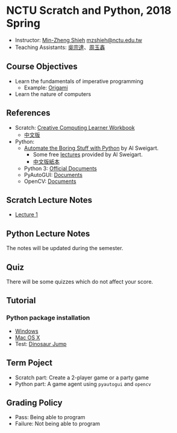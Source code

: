 # NCTU Scratch and Python, 2018 Spring

+   Instructor: [Min-Zheng Shieh](mailto:mzshieh@nctu.edu.tw) mzshieh@nctu.edu.tw
+   Teaching Assistants: [吳宗達](mailto:edison1998402@gmail.com)、[周玉鑫](mailto:yqkqknct@gmail.com) 

## Course Objectives

+   Learn the fundamentals of imperative programming
	+ Example: [Origami](https://hackmd.io/s/HyKMpeS_G)
+   Learn the nature of computers

## References

+   Scratch: [Creative Computing Learner Workbook](http://scratched.gse.harvard.edu/guide/files/CreativeComputing20140820_LearnerWorkbook.pdf)
    +   [中文版](http://scratched.gse.harvard.edu/resources/traditional-chinese-translation-scratch-curriculum-guide)
+   Python: 
    + [Automate the Boring Stuff with Python](https://automatetheboringstuff.com/) by Al Sweigart.
        +   Some free [lectures](https://www.youtube.com/playlist?list=PL0-84-yl1fUnRuXGFe_F7qSH1LEnn9LkW) provided by Al Sweigart.
        +   [中文版紙本](https://www.tenlong.com.tw/products/9789864762729)
    +   Python 3: [Official Documents](https://docs.python.org/3/)
    +   PyAutoGUI: [Documents](https://pyautogui.readthedocs.io/en/latest/)
    +   OpenCV: [Documents](https://docs.opencv.org/)

## Scratch Lecture Notes

+ [Lecture 1](https://hackmd.io/s/HyKMpeS_G)

## Python Lecture Notes

The notes will be updated during the semester.

## Quiz

There will be some quizzes which do not affect your score.

## Tutorial

### Python package installation
+ [Windows](https://hackmd.io/s/SkBB5Kjwz)
+ [Mac OS X](https://hackmd.io/s/HJe4WpzOG)
+ Test: [Dinosaur Jump](http://www.trex-game.skipser.com/)

## Term Poject

+ Scratch part: Create a 2-player game or a party game
+ Python part: A game agent using `pyautogui` and `opencv`

## Grading Policy

+   Pass: Being able to program
+   Failure: Not being able to program
